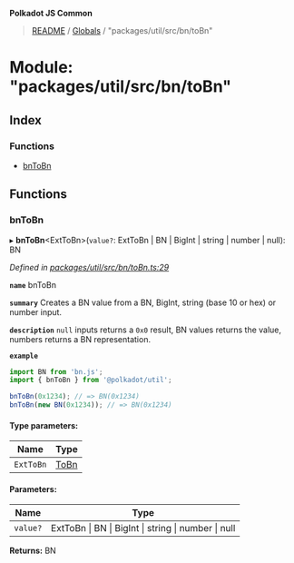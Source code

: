 **Polkadot JS Common**

> [README](../README.md) / [Globals](../globals.md) / "packages/util/src/bn/toBn"

# Module: "packages/util/src/bn/toBn"

## Index

### Functions

* [bnToBn](_packages_util_src_bn_tobn_.md#bntobn)

## Functions

### bnToBn

▸ **bnToBn**\<ExtToBn>(`value?`: ExtToBn \| BN \| BigInt \| string \| number \| null): BN

*Defined in [packages/util/src/bn/toBn.ts:29](https://github.com/polkadot-js/common/blob/975103fd/packages/util/src/bn/toBn.ts#L29)*

**`name`** bnToBn

**`summary`** Creates a BN value from a BN, BigInt, string (base 10 or hex) or number input.

**`description`** 
`null` inputs returns a `0x0` result, BN values returns the value, numbers returns a BN representation.

**`example`** 
<BR>

```javascript
import BN from 'bn.js';
import { bnToBn } from '@polkadot/util';

bnToBn(0x1234); // => BN(0x1234)
bnToBn(new BN(0x1234)); // => BN(0x1234)
```

#### Type parameters:

Name | Type |
------ | ------ |
`ExtToBn` | [ToBn](../interfaces/_packages_util_src_types_.tobn.md) |

#### Parameters:

Name | Type |
------ | ------ |
`value?` | ExtToBn \| BN \| BigInt \| string \| number \| null |

**Returns:** BN
